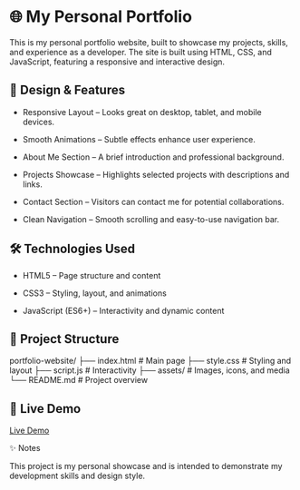# 🌐 My Personal Portfolio

This is my personal portfolio website, built to showcase my projects, skills, and experience as a developer. The site is built using HTML, CSS, and JavaScript, featuring a responsive and interactive design.

## 🎨 Design & Features

- Responsive Layout – Looks great on desktop, tablet, and mobile devices.

- Smooth Animations – Subtle effects enhance user experience.

- About Me Section – A brief introduction and professional background.

- Projects Showcase – Highlights selected projects with descriptions and links.

- Contact Section – Visitors can contact me for potential collaborations.

- Clean Navigation – Smooth scrolling and easy-to-use navigation bar.

## 🛠️ Technologies Used

- HTML5 – Page structure and content

- CSS3 – Styling, layout, and animations

- JavaScript (ES6+) – Interactivity and dynamic content

## 📂 Project Structure
portfolio-website/
├── index.html         # Main page
├── style.css          # Styling and layout
├── script.js          # Interactivity
├── assets/            # Images, icons, and media
└── README.md          # Project overview

## 📸 Live Demo

[Live Demo](https://daniela-padilha.github.io/my_portfolio/)

✨ Notes

This project is my personal showcase and is intended to demonstrate my development skills and design style.



